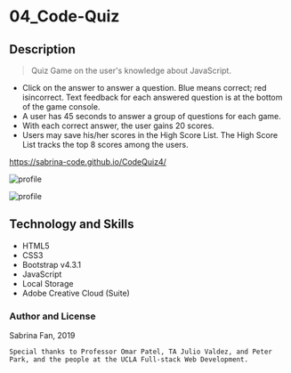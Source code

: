 # 04_Code-Quiz

## Description

> Quiz Game on the user's knowledge about JavaScript.

- Click on the answer to answer a question. Blue means correct; red isincorrect. Text feedback for each answered question is at the bottom of the game console.
- A user has 45 seconds to answer a group of questions for each game.
- With each correct answer, the user gains 20 scores.
- Users may save his/her scores in the High Score List. The High Score List tracks the top 8 scores among the users.

https://sabrina-code.github.io/CodeQuiz4/

![profile](https://github.com/sabrina-code/CodeQuiz4/blob/master/codequiz1.jpg)

![profile](https://github.com/sabrina-code/CodeQuiz4/blob/master/codequiz2.jpg)

## Technology and Skills

- HTML5
- CSS3
- Bootstrap v4.3.1
- JavaScript
- Local Storage
- Adobe Creative Cloud (Suite)

### Author and License

Sabrina Fan, 2019

    Special thanks to Professor Omar Patel, TA Julio Valdez, and Peter Park, and the people at the UCLA Full-stack Web Development.
